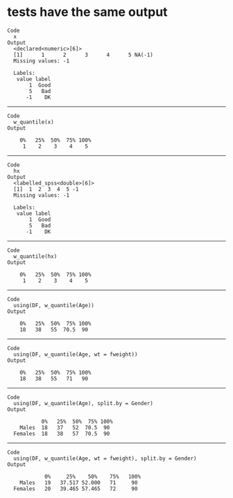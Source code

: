 # tests have the same output

    Code
      x
    Output
      <declared<numeric>[6]>
      [1]      1      2      3      4      5 NA(-1)
      Missing values: -1
      
      Labels:
       value label
           1  Good
           5   Bad
          -1    DK

---

    Code
      w_quantile(x)
    Output
      
        0%   25%  50%  75% 100%
         1    2    3    4    5 
      

---

    Code
      hx
    Output
      <labelled_spss<double>[6]>
      [1]  1  2  3  4  5 -1
      Missing values: -1
      
      Labels:
       value label
           1  Good
           5   Bad
          -1    DK

---

    Code
      w_quantile(hx)
    Output
      
        0%   25%  50%  75% 100%
         1    2    3    4    5 
      

---

    Code
      using(DF, w_quantile(Age))
    Output
      
        0%   25%  50%  75% 100%
        18   38   55  70.5  90 
      

---

    Code
      using(DF, w_quantile(Age, wt = fweight))
    Output
      
        0%   25%  50%  75% 100%
        18   38   55   71   90 
      

---

    Code
      using(DF, w_quantile(Age), split.by = Gender)
    Output
      
               0%   25%  50%  75% 100%
        Males  18   37   52  70.5  90 
      Females  18   38   57  70.5  90 
      

---

    Code
      using(DF, w_quantile(Age, wt = fweight), split.by = Gender)
    Output
      
                0%     25%    50%    75%   100% 
        Males   19   37.517 52.000   71     90  
      Females   20   39.465 57.465   72     90  
      


